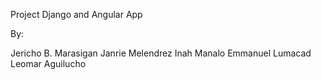 Project Django and Angular App


By:

Jericho B. Marasigan
Janrie Melendrez
Inah Manalo
Emmanuel Lumacad
Leomar Aguilucho
